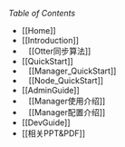 *Table of Contents*

* [[Home]]
* [[Introduction]]<br/>
* &nbsp;&nbsp;&nbsp;[[Otter同步算法]]
* [[QuickStart]]<br/>
* &nbsp;&nbsp;&nbsp;[[Manager_QuickStart]]
* &nbsp;&nbsp;&nbsp;[[Node_QuickStart]]
* [[AdminGuide]]
* &nbsp;&nbsp;&nbsp;[[Manager使用介绍]]
* &nbsp;&nbsp;&nbsp;[[Manager配置介绍]]
* [[DevGuide]]
* [[相关PPT&PDF]]